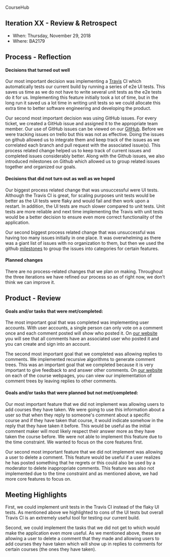 CourseHub


## Iteration XX - Review & Retrospect

* When: Thursday, November 29, 2018
* Where: BA2179

## Process - Reflection


#### Decisions that turned out well



Our most important decision was implementing a [Travis](https://travis-ci.com/csc301-fall-2018/project-team-19/builds/ ) CI which automatically tests our current build by running a series of e2e UI tests. This saves us time as we do not have to write several unit tests as the e2e tests do it for us. Implementing this feature initially took a lot of time, but in the long run it saved us a lot time in writing unit tests so we could allocate this extra time to better software engineering and developing the product. 

Our second most important decision was using GitHub issues.  For every ticket, we created a GitHub issue and assigned it to the appropriate team member.  Our use of GitHub issues can be viewed on our [GitHub](https://github.com/csc301-fall-2018/project-team-19/issues). Before we were tracking issues on trello but this was not as effective. Doing the issues on github allowed us to integrate them and keep track of the issues as we correlated each branch and pull request with the associated issue(s). This process related change helped us to keep track of current issues and completed issues considerably better. Along with the Github issues, we also introduced milestones on Github which allowed us to group related issues together and organized our goals.

#### Decisions that did not turn out as well as we hoped



Our biggest process related change that was unsuccessful were UI tests. Although the Travis CI is great, for scaling purposes unit tests would be better as the UI tests were flaky and would fail and then work upon a restart. In addition, the UI tests are much slower compared to unit tests. Unit tests are more reliable and next time implementing the Travis with unit tests would be a better decision to ensure even more correct functionality of the application. 

Our second biggest process related change that was unsuccessful was having too many issues initially in one place. It was overwhelming as there was a giant list of issues with no organization to them, but then we used the github [milestones](https://github.com/csc301-fall-2018/project-team-19/milestones ) to group the issues into categories for certain features. 


#### Planned changes



There are no process-related changes that we plan on making.  Throughout the three iterations we have refined our process so as of right now, we don’t think we can improve it.  



## Product - Review

#### Goals and/or tasks that were met/completed:




The most important goal that was completed was implementing user accounts.  With user accounts, a single person can only vote on a comment once and each comment posted will show who posted it.  On [our website](coursehub.ca) you will see that all comments have an associated user who posted it and you can create and sign into an account.  

The second most important goal that we completed was allowing replies to comments.  We implemented recursive algorithms to generate comment trees.  This was an important goal that we completed because it is very important to give feedback to and answer other comments.  On [our website](coursehub.ca) on each of the course webpages, you can view our implementation of comment trees by leaving replies to other comments.  


#### Goals and/or tasks that were planned but not met/completed:




Our most important feature that we did not implement was allowing users to add courses they have taken. We were going to use this information about a user so that when they reply to someone's comment about a specific course and if they have taken that course, it would indicate somehow in the reply that they have taken it before. This would be useful as the initial comment maker will most likely respect their answer more as they have taken the course before. We were not able to implement this feature due to the time constraint. We wanted to focus on the core features first.

Our second most important feature that we did not implement was allowing a user to delete a comment. This feature would be useful if a user realizes he has posted something that he regrets or this could also be used by a moderator to delete inappropriate comments. This feature was also not implemented due to the time constraint and as mentioned above, we had more core features to focus on. 

## Meeting Highlights


First, we could implement unit tests in the Travis CI instead of the flaky UI tests. As mentioned above we highlighted to cons of the UI tests but overall Travis CI is an extremely useful tool for testing our current build. 

Second, we could implement the tasks that we did not get to which would make the application even more useful. As we mentioned above, these are allowing a user to delete a comment that they made and allowing users to add courses they have taken which will show up in replies to comments for certain courses (the ones they have taken).


